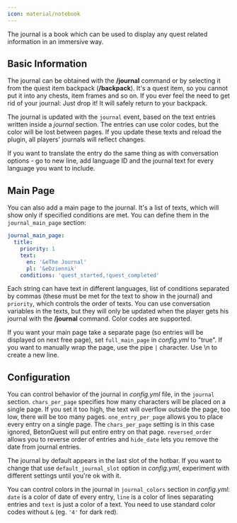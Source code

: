 ```yaml
---
icon: material/notebook
---
```


The journal is a book which can be used to display any quest related information in an immersive way.

## Basic Information

The journal can be obtained with the **/journal** command or by selecting it from the quest item backpack (**/backpack**).
It's a quest item, so you cannot put it into any chests, item frames and so on.
If you ever feel the need to get rid of your journal: Just drop it! It will safely return to your backpack.

The journal is updated with the `journal` event, based on the text entries written inside a _journal_ section.
The entries can use color codes, but the color will be lost between pages. 
If you update these texts and reload the plugin, all players' journals will reflect changes. 

If you want to translate the entry do the same thing as with conversation options - go to new line,
add language ID and the journal text for every language you want to include.

## Main Page
You can also add a main page to the journal. It's a list of texts, which will show only if specified conditions are met.
You can define them in the `journal_main_page` section:

```YAML
journal_main_page:
  title:
    priority: 1
    text:
      en: '&eThe Journal'
      pl: '&eDziennik'
    conditions: 'quest_started,!quest_completed'
```

Each string can have text in different languages, list of conditions separated by commas (these must be met for
the text to show in the journal) and `priority`, which controls the order of texts.
You can use conversation variables in the texts, but they will only be updated when the player gets his journal with the **/journal** command.
Color codes are supported.

If you want your main page take a separate page (so entries will be displayed on next free page), set `full_main_page` in _config.yml_ to "true".
If you want to manually wrap the page, use the pipe `|` character. Use \n to create a new line.

## Configuration
You can control behavior of the journal in _config.yml_ file, in the `journal` section.
`chars_per_page` specifies how many characters will be placed on a single page.
If you set it too high, the text will overflow outside the page, too low, there will be too many pages.
`one_entry_per_page` allows you to place every entry on a single page.
The `chars_per_page` setting is in this case ignored, BetonQuest will put entire entry on that page.
`reversed_order` allows you to reverse order of entries and `hide_date` lets you remove the date from journal entries.

The journal by default appears in the last slot of the hotbar.
If you want to change that use `default_journal_slot` option in _config.yml_, experiment with different settings until you're ok with it.

You can control colors in the journal in `journal_colors` section in _config.yml_: `date` is a color of date of every
entry, `line` is a color of lines separating entries and `text` is just a color of a text. You need to use standard
color codes without `&` (eg. `'4'` for dark red).

